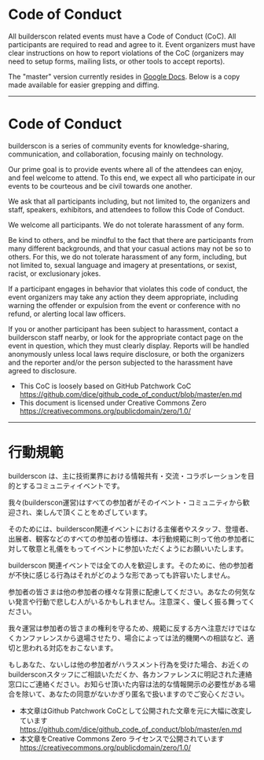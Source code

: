 # Code of Conduct

All builderscon related events must have a Code of Conduct (CoC). All participants are required to read and agree to it. Event organizers must have clear instructions on how to report violations of the CoC (organizers may need to setup forms, mailing lists, or other tools to accept reports).

The "master" version currently resides in [Google Docs](https://docs.google.com/document/d/16VhNCZBWWwjQQXkSXfg6evR1frdHHbHb7g-m80xSrgA/edit?usp=sharing). Below is a copy made available for easier grepping and diffing.

---

# Code of Conduct

builderscon is a series of community events for knowledge-sharing, communication, and collaboration, focusing mainly on technology.

Our prime goal is to provide events where all of the attendees can enjoy, and feel welcome to attend. To this end, we expect all who participate in our events to be courteous and be civil towards one another.

We ask that all participants including, but not limited to, the organizers and staff, speakers, exhibitors, and attendees to follow this Code of Conduct.


We welcome all participants. We do not tolerate harassment of any form. 

Be kind to others, and be mindful to the fact that there are participants from many different backgrounds, and that your casual actions may not be so to others. For this, we do not tolerate harassment of any form, including, but not limited to, sexual language and imagery at presentations, or sexist, racist, or exclusionary jokes. 

If a participant engages in behavior that violates this code of conduct, the event organizers may take any action they deem appropriate, including warning the offender or expulsion from the event or conference with no refund, or alerting local law officers.

If you or another participant has been subject to harassment, contact a builderscon staff nearby, or look for the appropriate contact page on the event in question, which they must clearly display. Reports will be handled anonymously unless local laws require disclosure, or both the organizers and the reporter and/or the person subjected to the harassment have agreed to disclosure.

* This CoC is loosely based on GitHub Patchwork CoC https://github.com/dice/github_code_of_conduct/blob/master/en.md
* This document is licensed under Creative Commons Zero https://creativecommons.org/publicdomain/zero/1.0/


---

# 行動規範

builderscon は、主に技術業界における情報共有・交流・コラボレーションを目的とするコミュニティイベントです。

我々(builderscon運営)はすべての参加者がそのイベント・コミュニティから歓迎され、楽しんで頂くことをめざしています。

そのためには、builderscon関連イベントにおける主催者やスタッフ、登壇者、出展者、観客などのすべての参加者の皆様は、本行動規範に則って他の参加者に対して敬意と礼儀をもってイベントに参加いただくようにお願いいたします。

builderscon 関連イベントでは全ての人を歓迎します。そのために、他の参加者が不快に感じる行為はそれがどのような形であっても許容いたしません。

参加者の皆さまは他の参加者の様々な背景に配慮してください。あなたの何気ない発言や行動で悲しむ人がいるかもしれません。注意深く、優しく振る舞ってください。

我々運営は参加者の皆さまの権利を守るため、規範に反する方へ注意だけではなくカンファレンスから退場させたり、場合によっては法的機関への相談など、適切と思われる対応をおこないます。

もしあなた、ないしは他の参加者がハラスメント行為を受けた場合、お近くのbuildersconスタッフにご相談いただくか、各カンファレンスに明記された連絡窓口にご連絡ください。お知らせ頂いた内容は法的な情報開示の必要性がある場合を除いて、あなたの同意がないかぎり匿名で扱いますのでご安心ください。

* 本文章はGithub Patchwork CoCとして公開された文章を元に大幅に改変しています https://github.com/dice/github_code_of_conduct/blob/master/en.md
* 本文章をCreative Commons Zero ライセンスで公開されています https://creativecommons.org/publicdomain/zero/1.0/

